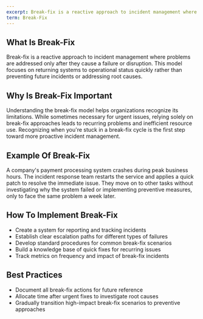 ```yaml
---
excerpt: Break-fix is a reactive approach to incident management where problems are addressed only after they cause a failure or disruption.
term: Break-Fix
---
```

## What Is Break-Fix

Break-fix is a reactive approach to incident management where problems are addressed only after they cause a failure or disruption. This model focuses on returning systems to operational status quickly rather than preventing future incidents or addressing root causes.

## Why Is Break-Fix Important

Understanding the break-fix model helps organizations recognize its limitations. While sometimes necessary for urgent issues, relying solely on break-fix approaches leads to recurring problems and inefficient resource use. Recognizing when you're stuck in a break-fix cycle is the first step toward more proactive incident management.

## Example Of Break-Fix

A company's payment processing system crashes during peak business hours. The incident response team restarts the service and applies a quick patch to resolve the immediate issue. They move on to other tasks without investigating why the system failed or implementing preventive measures, only to face the same problem a week later.

## How To Implement Break-Fix

- Create a system for reporting and tracking incidents
- Establish clear escalation paths for different types of failures
- Develop standard procedures for common break-fix scenarios
- Build a knowledge base of quick fixes for recurring issues
- Track metrics on frequency and impact of break-fix incidents

## Best Practices

- Document all break-fix actions for future reference
- Allocate time after urgent fixes to investigate root causes
- Gradually transition high-impact break-fix scenarios to preventive approaches